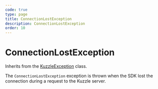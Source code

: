 ```yaml
---
code: true
type: page
title: ConnectionLostException
description: ConnectionLostException
order: 10
---
```


# ConnectionLostException

Inherits from the [KuzzleException](/sdk/java/3/exceptions/kuzzle-exception) class.

The `ConnectionLostException` exception is thrown when the SDK lost the connection during a request to the Kuzzle server.
